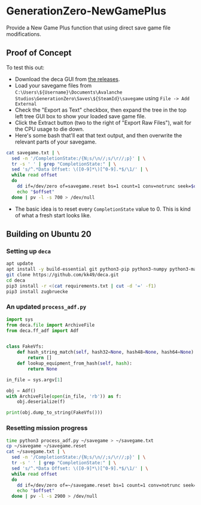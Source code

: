 # GenerationZero-NewGamePlus
Provide a New Game Plus function that using direct save game file modifications.

## Proof of Concept

To test this out:

- Download the deca GUI from [the releases](https://github.com/kk49/deca/releases).
- Load your savegame files from `C:\Users\${Username}\Documents\Avalanche Studios\GenerationZero\Saves\${SteamId}\savegame` using `File -> Add External`
- Check the "Export as Text" checkbox, then expand the tree in the top left tree GUI box to show your loaded save game file.
- Click the Extract button (two to the right of  "Export Raw Files"), wait for the CPU usage to die down.
- Here's some bash that'll eat that text output, and then overwrite the relevant parts of your savegame.

```bash
cat savegame.txt | \
  sed -n '/CompletionState:/{N;s/\n//;s/\r//;p}' | \
  tr -s ' ' | grep "CompletionState:" | \
  sed 's/^.*Data Offset: \([0-9]*\)[^0-9].*$/\1/' | \
  while read offset
  do
    dd if=/dev/zero of=savegame.reset bs=1 count=1 conv=notrunc seek=$offset 2>/dev/null >/dev/null
    echo "$offset"
  done | pv -l -s 700 > /dev/null
```
  
  - The basic idea is to reset every `CompletionState` value to 0. This is kind of what a fresh start looks like.

## Building on Ubuntu 20

### Setting up `deca`

```bash
apt update
apt install -y build-essential git python3-pip python3-numpy python3-matplotlib pv
git clone https://github.com/kk49/deca.git
cd deca
pip3 install -r <(cat requirements.txt | cut -d '=' -f1)
pip3 install zugbruecke
```

### An updated `process_adf.py`

```python
import sys
from deca.file import ArchiveFile
from deca.ff_adf import Adf


class FakeVfs:
    def hash_string_match(self, hash32=None, hash48=None, hash64=None):
        return []
    def lookup_equipment_from_hash(self, hash):
        return None

in_file = sys.argv[1]

obj = Adf()
with ArchiveFile(open(in_file, 'rb')) as f:
    obj.deserialize(f)

print(obj.dump_to_string(FakeVfs()))
```

### Resetting mission progress

```bash
time python3 process_adf.py ~/savegame > ~/savegame.txt
cp ~/savegame ~/savegame.reset
cat ~/savegame.txt | \
  sed -n '/CompletionState:/{N;s/\n//;s/\r//;p}' | \
  tr -s ' ' | grep "CompletionState:" | \
  sed 's/^.*Data Offset: \([0-9]*\)[^0-9].*$/\1/' | \
  while read offset
  do
    dd if=/dev/zero of=~/savegame.reset bs=1 count=1 conv=notrunc seek=$offset 2>/dev/null >/dev/null
    echo "$offset"
  done | pv -l -s 2900 > /dev/null
```
